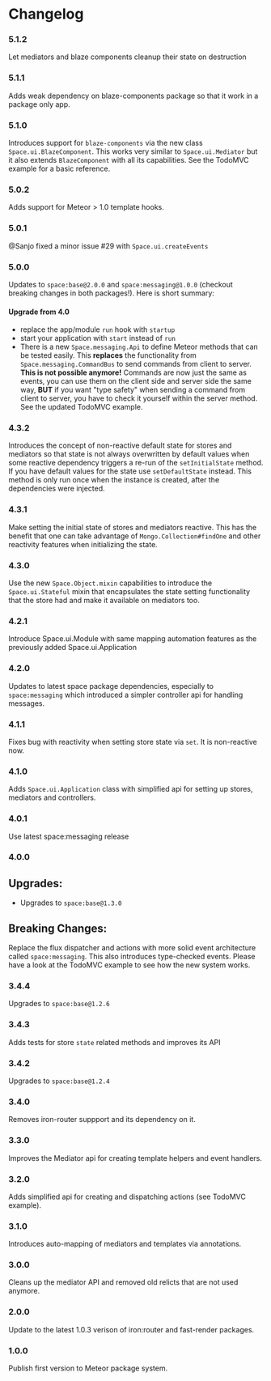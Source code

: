 Changelog
=========
### 5.1.2
Let mediators and blaze components cleanup their state on destruction

### 5.1.1
Adds weak dependency on blaze-components package so that it work in a package
only app.

### 5.1.0
Introduces support for `blaze-components` via the new class `Space.ui.BlazeComponent`. This works very similar to `Space.ui.Mediator`
but it also extends `BlazeComponent` with all its capabilities.
See the TodoMVC example for a basic reference.

### 5.0.2
Adds support for Meteor > 1.0 template hooks.

### 5.0.1
@Sanjo fixed a minor issue #29 with `Space.ui.createEvents`

### 5.0.0
Updates to `space:base@2.0.0` and `space:messaging@1.0.0` (checkout breaking
changes in both packages!). Here is short summary:

#### Upgrade from 4.0
- replace the app/module `run` hook with `startup`
- start your application with `start` instead of `run`
- There is a new `Space.messaging.Api` to define Meteor methods that can be
tested easily. This **replaces** the functionality from `Space.messaging.CommandBus`
to send commands from client to server. **This is not possible anymore!**
Commands are now just the same as events, you can use them on the client side
and server side the same way, **BUT** if you want "type safety" when sending
a command from client to server, you have to check it yourself within the server
method. See the updated TodoMVC example.

### 4.3.2
Introduces the concept of non-reactive default state for stores and mediators
so that state is not always overwritten by default values when some reactive
dependency triggers a re-run of the `setInitialState` method. If you have default
values for the state use `setDefaultState` instead. This method is only run once
when the instance is created, after the dependencies were injected.

### 4.3.1
Make setting the initial state of stores and mediators reactive. This has the
benefit that one can take advantage of `Mongo.Collection#findOne` and other reactivity
features when initializing the state.

### 4.3.0
Use the new `Space.Object.mixin` capabilities to introduce the `Space.ui.Stateful`
mixin that encapsulates the state setting functionality that the store had and make
it available on mediators too.

### 4.2.1
Introduce Space.ui.Module with same mapping automation features as the previously
added Space.ui.Application

### 4.2.0
Updates to latest space package dependencies, especially to `space:messaging`
which introduced a simpler controller api for handling messages.

### 4.1.1
Fixes bug with reactivity when setting store state via `set`. It is non-reactive now.

### 4.1.0
Adds `Space.ui.Application` class with simplified api for setting up stores,
mediators and controllers.

### 4.0.1
Use latest space:messaging release

### 4.0.0

Upgrades:
---------
- Upgrades to `space:base@1.3.0`

Breaking Changes:
----------------
Replace the flux dispatcher and actions with more solid event architecture
called `space:messaging`. This also introduces type-checked events. Please
have a look at the TodoMVC example to see how the new system works.

### 3.4.4
Upgrades to `space:base@1.2.6`

### 3.4.3
Adds tests for store `state` related methods and improves its API

### 3.4.2
Upgrades to `space:base@1.2.4`

### 3.4.0
Removes iron-router suppport and its dependency on it.

### 3.3.0
Improves the Mediator api for creating template helpers and event handlers.

### 3.2.0
Adds simplified api for creating and dispatching actions (see TodoMVC example).

### 3.1.0
Introduces auto-mapping of mediators and templates via annotations.

### 3.0.0
Cleans up the mediator API and removed old relicts that are not used anymore.

### 2.0.0
Update to the latest 1.0.3 verison of iron:router and fast-render packages.

### 1.0.0
Publish first version to Meteor package system.
